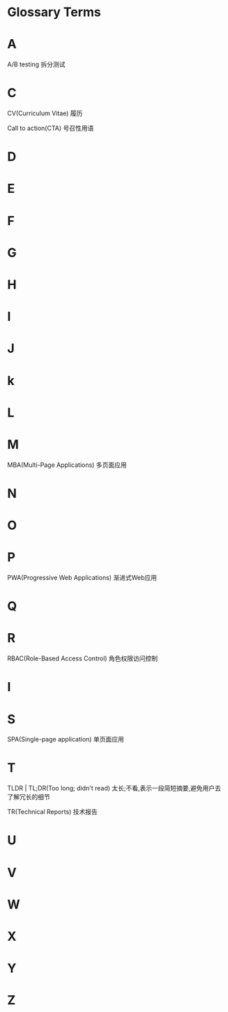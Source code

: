 
# Glossary Terms
# A
A/B testing  拆分测试
# C

CV(Curriculum Vitae) 履历

Call to action(CTA)  号召性用语
# D

# E

# F

# G

# H

# I

# J

# k

# L

# M

MBA(Multi-Page Applications) 多页面应用

# N

# O

# P

PWA(Progressive Web Applications) 渐进式Web应用

# Q

# R 
RBAC(Role-Based Access Control) 角色权限访问控制

# I

# S

SPA(Single-page application) 单页面应用

# T

TLDR | TL;DR(Too long; didn't read) 太长;不看,表示一段简短摘要,避免用户去了解冗长的细节

TR(Technical Reports) 技术报告

# U

# V

# W

# X

# Y

# Z